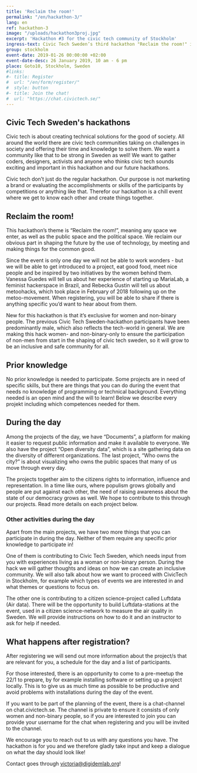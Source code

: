 ```yaml
---
title: 'Reclaim the room!'
permalink: "/en/hackathon-3/"
lang: en
ref: hackathon-3
image: "/uploads/hackathon3proj.jpg"
excerpt: 'Hackathon #3 for the civic tech community of Stockholm'
ingress-text: Civic Tech Sweden’s third hackathon "Reclaim the room!" is now open for participants to register for! The hack is exclusive for women and non-binary people and takes place the 26th of January in Goto10’s space in Stockholm, 10am-6pm. We will provide food and fika, interesting projects and a chill atmosphere.
group: stockholm
event-date: 2019-01-26 00:00:00 +02:00
event-date-desc: 26 January 2019, 10 am - 6 pm
place: Goto10, Stockholm, Sweden
#links:
#- title: Register
#  url: "/en/form/register/"
#  style: button
#- title: Join the chat!
#  url: "https://chat.civictech.se/"
---
```

## Civic Tech Sweden's hackathons
Civic tech is about creating technical solutions for the good of society. All around the world there are civic tech communities taking on challenges in society and offering their time and knowledge to solve them. We want a community like that to be strong in Sweden as well! We want to gather coders, designers, activists and anyone who thinks civic tech sounds exciting and important in this hackathon and our future hackathons.

Civic tech don’t just do the regular hackathon. Our purpose is not marketing a brand or evaluating the accomplishments or skills of the participants by competitions or anything like that. Therefor our hackathon is a chill event where we get to know each other and create things together.

## Reclaim the room!
This hackathon’s theme is “Reclaim the room!”, meaning any space we enter, as well as the public space and the political space. We reclaim our obvious part in shaping the future by the use of technology, by meeting and making things for the common good.

Since the event is only one day we will not be able to work wonders - but we will be able to get introduced to a project, eat good food, meet nice people and be inspired by two initiatives by the women behind them. Vanessa Guedes will tell us about her experience of starting up MariaLab, a feminist hackerspace in Brazil, and Rebecka Gustin will tell us about metoohacks, which took place in February of 2018 following up on the metoo-movement. When registering, you will be able to share if there is anything specific you’d want to hear about from them.

New for this hackathon is that it’s exclusive for women and non-binary people. The previous Civic Tech Sweden-hackathon participants have been predominantly male, which also reflects the tech-world in general. We are making this hack women- and non-binary-only to ensure the participation of non-men from start in the shaping of civic tech sweden, so it will grow to be an inclusive and safe community for all.

## Prior knowledge
No prior knowledge is needed to participate. Some projects are in need of specific skills, but there are things that you can do during the event that needs no knowledge of programming or technical background. Everything needed is an open mind and the will to learn! Below we describe every projekt including which competences needed for them.

## During the day
Among the projects of the day, we have “Documents”, a platform for making it easier to request public information and make it available to everyone. We also have the project “Open diversity data”, which is a site gathering data on the diversity of different organizations. The last project, “Who owns the city?” is about visualizing who owns the public spaces that many of us move through every day.

The projects together aim to the citizens rights to information, influence and representation. In a time like ours, where populism grows globally and people are put against each other, the need of raising awareness  about the state of our democracy grows as well. We hope to contribute to this through our projects. Read more details on each project below.

### Other activities during the day
Apart from the main projects, we have two more things that you can participate in during the day. Neither of them require any specific prior knowledge to participate in!

One of them is contributing to Civic Tech Sweden, which needs input from you with experiences living as a woman or non-binary person. During the hack we will gather thoughts and ideas on how we can create an inclusive community. We will also talk about how we want to proceed with CivicTech in Stockholm, for example which types of events we are interested in and what themes or questions to focus on.

The other one is contributing to a citizen science-project called Luftdata (Air data). There will be the opportunity to build Luftdata-stations at the event, used in a citizen science-network to measure the air quality in Sweden. We will provide instructions on how to do it and an instructor to ask for help if needed.


## What happens after registration?
After registering we will send out more information about the project/s that are relevant for you, a schedule for the day and a list of participants.

For those interested, there is an opportunity to come to a pre-meetup the 22/1 to prepare, by for example installing software or setting up a project locally. This is to give us as much time as possible to be productive and avoid problems with installations during the day of the event.

If you want to be part of the planning of the event, there is a chat-channel on chat.civictech.se. The channel is private to ensure it consists of only women and non-binary people, so if you are interested to join you can provide your username for the chat when registering and you will be invited to the channel.

We encourage you to reach out to us with any questions you have. The hackathon is for you and we therefore gladly take input and keep a dialogue on what the day should look like!

Contact goes through <a href="mailto:victoria@digidemlab.org">victoria@digidemlab.org</a>!
